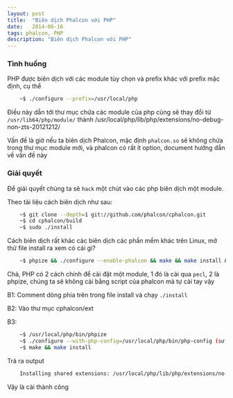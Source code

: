```yaml
---
layout: post
title:  "Biên dịch Phalcon với PHP"
date:   2014-06-16
tags: phalcon, PHP
description: "Biên dịch Phalcon với PHP"
---
```


### Tình huống

PHP được biên dịch với các module tùy chọn và prefix khác với prefix mặc định, cụ thể

```bash
	~$ ./configure --prefix=/usr/local/php
```

Điều này dẫn tới thư mục chứa các module của php cũng sẽ thay đổi từ `/usr/lib64/php/module/` thành /usr/local/php/lib/php/extensions/no-debug-non-zts-20121212/

Vấn đề là giờ nếu ta biên dịch Phalcon, mặc định `phalcon.so` sẽ không chứa trong thư mục module mới, và phalcon có rất ít option, document hướng dẫn về vấn đề này

### Giải quyết

Để giải quyết chúng ta sẽ `hack` một chút vào các php biên dịch một module.

Theo tài liệu cách biên dịch như sau:

```bash
	~$ git clone --depth=1 git://github.com/phalcon/cphalcon.git
	~$ cd cphalcon/build
	~$ sudo ./install
```

Cách biên dịch rất khác các biên dịch các phần mềm khác trên Linux, mở thử file install ra xem có cái gì?

```bash
	~$ phpize && ./configure --enable-phalcon && make && make install && echo -e "\nThanks for compiling Phalcon!\nBuild succeed: Please restart your web server to complete the installation"
```

Chà, PHP có 2 cách chính để cài đặt một module, 1 đó là cài qua `pecl`, 2 là phpize, chúng ta sẽ không cài bằng script của phalcon mà tự cài tay vậy

B1: Comment dòng phía trên trong file install và chạy `./install`

B2: Vào thư mục cphalcon/ext

B3: 

```bash
	~$ /usr/local/php/bin/phpize
	~$ ./configure --with-php-config=/usr/local/php/bin/php-config (sử dụng config của php mới build)
	~$ make && make install
```

Trả ra output

```bash
	Installing shared extensions: /usr/local/php/lib/php/extensions/no-debug-non-zts-20121212/
```

Vậy là cài thành công
